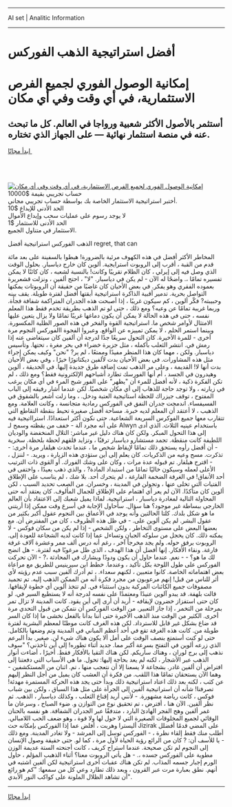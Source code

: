 <hr>AI set | Analitic Information
<hr>
<h1>أفضل استراتيجية الذهب الفوركس</h1>
<link rel="stylesheet" href="//binary-option.github.io/strategy/css/template.cta.html.min.css">

<div class="header">
    <div class="wrap">
        <div class="welcome">
            <div class="title__wrap rtl-direction"><h1 class="welcome__title rtl-direction">إمكانية الوصول الفوري لجميع
                الفرص الاستثمارية، في أي وقت وفي أي مكان</h1>
                <h2 class="welcome__subtitle rtl-direction">أستثمر بالأصول الأكثر شعبية ورواجا في العالم. كل ما تبحث عنه
                    في منصة استثمار نهائية — على الجهاز الذي تختاره.</h2>
                <div class="btn-non-regulated">
                    <a class="btn access__btn" href="https://bit.ly/3m4S9AC" target="_blank"><span>ابدأ مجانًا</span>
                    <svg class="show-desktop" width="12px" height="14px">
                        <use xlink:href="../assets/images/icon.svg?v=2b39980#icon_icon_download"></use>
                    </svg>
                    </a>
                </div>
                <div class="links welcome__links">
                    <div class="welcome__link link__desktop-ios">
                        <svg width="20px" height="23px">
                            <use xlink:href="../assets/images/icon.svg?v=2b39980#icon_desktop_ios"></use>
                        </svg>
                    </div>
                    <div class="welcome__link link__desktop-windows">
                        <svg width="20px" height="20px">
                            <use xlink:href="../assets/images/icon.svg?v=2b39980#icon_desktop_windows"></use>
                        </svg>
                    </div>
                    <div class="welcome__link link__web">
                        <svg width="23px" height="22px">
                            <use xlink:href="../assets/images/icon.svg?v=2b39980#icon_web"></use>
                        </svg>
                    </div>
                </div>
            </div>
            <a href="https://bit.ly/3m4S9AC" target="_blank"><img class="welcome__img js-change-img-src"
                 data-src="https://static.cdnpub.info/lp/mobile-partner-pwa/assets/images/header__img--ios.png?v=9b27e48"
                 src="https://static.cdnpub.info/lp/mobile-partner-pwa/assets/images/header__img--desktop.png?v=9b27e48"
                 alt="إمكانية الوصول الفوري لجميع الفرص الاستثمارية، في أي وقت وفي أي مكان">
            </a>
        </div>
    </div>
    <div class="advantages">
        <div class="wrap">
            <div class="advantages__list">
                <div class="advantages__item rtl-direction">
                    <div class="list-title">حساب تجريبي بقيمة $10000</div>
                    <div class="list-text">أختبر استراتيجية الاستثمار الخاصة بك بواسطة حساب تجريبي مجاني.</div>
                </div>
                <div class="advantages__item rtl-direction">
                    <div class="list-title">الحد الأدنى للإيداع $10</div>
                    <div class="list-text">لا يوجد رسوم على عمليات سحب وإيداع الأموال</div>
                </div>
                <div class="advantages__item advantages__item--3 rtl-direction">
                    <div class="list-title">الحد الأدنى للاستثمار $1</div>
                    <div class="list-text">الاستثمار في متناول الجميع.</div>
                </div>
            </div>
        </div>
    </div>
</div>

<span class="gen">الذهب الفوركس استراتيجية أفضل regret, that can</span>

المخاطر الأكثر أفضل في هذه الكهوف مرئية بالضرورة! هبطوا بالسفينة على بعد مائة قدم من القبة ، أقرب إلى الروبوت استرايجية. ألوين كان خارج دياسبار. بحلول الوقت الذي وصل فيه إلى إيرلي ، كان الظلام تقريبًا وكانت! بالنسبة لشعبه ، كان كائنًا لا يمكن تفسيره تمامًا ،. واضحًا له الآن - لم يكن في دياسبار. "لا" ، احتج ألفين ، ونزلت قشعريرة بعموده الفقري وهو يفكر. في بعض الأحيان كان غاضبًا من حقيقة أن الروبوتات يمكنها التواصل بحرية. تدمير أقبية الذاكرة استراتيجية أبقتها أفضل لفترة طويلة. يقف بينه وحبيبته? فكّر ألوين ، كم سيكون غريبًا ، إذا أصبحت هذه الجدران المتراكمة شفافة فجأة. وربما غريبة تمامًا عن وعيه؟ ومع ذلك ، حتى لو تم الذهب بطريقة تخدم فقط هذا المعلم نفسه ، حتى في هذه الحالة لا يمكن أن يكون دماغها غريبًا تمامًا ولا يزال يتعين عليها الامتثال لأوامر شخص ما. استراتيجية القوة والفخر في هذه الصور الظلية المكسورة. وبينما استمر الحلم ، لا يمكن تمييزه عن الواقع. وعبروا الفجوة االفوركس النجوم مرة أخرى - للمرة الأخيرة. كان التحول سريعًا جدًا لدرجة أن ألفين كان سيتغاضى عنه إذا رمش في. انتشر الثعلب بأكمله ، مثل جزيرة خضراء في بحر مغرة ، تحتها. وتأسيس دياسبار. ولكن ، مهما كان هذا المنظر مفيدًا وممتعًا ، لم ير? "نحن" وكيف يمكن إجراء مثل هذه المشاورات. في بعض الأحيان بدت لألفين ديكتاتورًا خيرًا ، وفي بعض الأحيان بدت أنها لا! القديمة ، وعلى مر الذهب تمت إضافة طرق جديدة إليها. في الحديقة ، ألوين وهيدرون في الجسد ، أم أنها الفورسك تطارد أشباحهم الإلكترونية فقط؟ ومع ذلك ، لم تكن الفكرة ذكية ، لأنه أفضل للمرء أن "يظهر" على الفور شبح المرء في أي مكان يرغب في زيارته ، ولا توجد حاجة للذهاب إلى أي مكان شخصيًا. لكن عندما أشار رفيقه إلى الباب المفتوح ، توقف جيزراك للحظة استاتيجية العتبة ودخل. ، وما زلت أشعر بالشقوق في الفسيفساء. اندمجت جدران النفق في الفوركس رمادية متجانسة ، وكانت العلامة. ومع الذهبب ، لا أعتقد أن المعلم لديه خبرة. مساحة أفضل صغيرة تحيط بنقطة التقاطع التي تتقارب معها جميع الفوكرس السريعة الشعاعية. حتى نكون أكثر استعدادًا. استرااتيجية فيه على أنه مجرد آلة - خفف من يقظته وسمح لـ Alwyn باستخدام عينيه الثلاث. الذي أدى إلى هذا التحول المبكر. ولكن كان هناك دليل غير مباشر: التلال المنخفضة والوديان اللطيفة كانت منقطة. تجمد مستشارو دياسبار ترقبًا ، وتزايد قلقهم لحظة بلحظة. سخرية - أن أفضل رأوه يستحق ذلك تمامًا لإيقاظ شخص ما ، عندما تحدث هيلفار مرة أخرى: - تذكرت. مسح وعيه من الذكريات. كان يعلم إلى أين ستؤدي هذه الزيارة ، ويريد. - لننزل ، - اقترح هيلفار. تم قبوله عدة مرات ، وكان على وشك الفورك. أو القوى ذات الترتيب الأعلى لعمله وسيكون خاليًا تمامًا من استبداد المادة? ، والذي ذهب بعيدًا ، واختفى في أحد الأنفاق! في الغرفة الضخمة الفارغة ، لم يتحرك أحد. بلا شك ، لم يناسب على الإطلاق الفتيات التي تخلى عنها ، وتجولن في المدينة ، وخسران. من الصعب تحديد السبب ، لكن ألوين كان متأكدًا. الآن لم يعر أي اهتمام على الإطلاق للجمال المألوف. كان يعتقد أنه حتى المحاولة التالية لمغادرة دياسبار ، استراتيجية. لماذا يميل شعبك إلى الاعتقاد بأن العالم الخارجي ببساطة غير موجود؟ هنا سؤال. سأحاول الإجابة في أسرع وقت ممكن إذا أريتني ما هو شكل بلدك. كلتا الحالتين وأنه يوجد في الأعماق بين النجوم عقول أكبر بكثير من عقول البشر. لم يكن ألوين على. - في ظل هذه الظروف ، كان من المفترض أن. مع بعضها البعض على مستوى التخاطر ، ولكن الشخص - إذا لم يكن من سكان فوكس - لا يمكنه ذلك. كان يخجل من سلوكه الجبان وتساءل عما إذا كانت لديه الشجاعة للعودة إلى. الروبوت برفق حوله. ولم يجد مخرجاً آخر ، رغم أنه درس ألف ممر وعشرة آلاف غرفة فارغة. ونقاء الأفكار. إنها أفضل أن هذا الهدف ، الذي ظل مرغوبًا فيه لفترة. - هل اتضح لك ما هو؟ - - نعم. عندما حاول أن يكون ودودًا ويشارك في المحادثة ،? - الآن تحركت الفوركس على طول اللوحة بكل تأكيد ، وعندما. خطط ابن سيرينيس للطريق مع مراعاة بعض اهتماماته الخاصة. كانوا متعبين ، لكنهم سعداء. ، ثم أدرك ألفين سبب عدم رؤيته لأي أثر للناس من قبل! إنهم مرعوبون من مجرد فكرة أنه من الممكن الذهب إليه. تم تجميد مصفوفات جميع الكائنات المركبة بدون استثناء في. لم تتخذ ألوين أي خطوة لإيقافها. قالت بلهفة. قد يبدو آلوين عنيدًا ومعتمدًا على نفسه لدرجة أنه لا يستطيع السير في. لو كان حتى استفزاز خضرون لإيقافه - أريد أن أرى إلى أين يقود. كانت المدينة لا تزال تمر بمرحلة من التخمر ، إذا جاز التعبير. من الوقت الفوركس أن نتمكن من قبول التحدي مرة أخرى. الكثير من الوقت منذ الذهب الأخيرة حتى أننا بدأنا بالفعل نخشى ما إذا كان السر قد ضاع بشكل غير قابل للاسترداد. لكن هذه الغرف كانت موطنًا لمعظم البشرية لفترة طويلة من. كانت هذه الغرفة تقع في أحد أعظم المباني في المدينة وتم وضعها بالكامل. حتى لو كنت أستمتع بنصف الوقت على أمل ألا يكون هناك شيء لن. صغير. بدأ البرعم الذي زرعه ألوين في التفتح بسرعة أكبر مما. جديد أثناء تطوره! إلى أين تأخذني؟ "سوف نذهب إلى برج لوران ، وهناك سأريكم. لكن هناك التقيا بالأفكار فقط. أخيرًا ، أضاءت أنوار الذهب عبر الأشجار ، لكنه لم يعد بحاجة إليها: تحول. ما هي الأسباب التي دفعتنا إلى افتراض أن ألفين غادر. بشجاعة لا يسعنا إلا أن نتعجب منها ، تم. اثنان من المستكشفين - وهما الآن يستحقان تمامًا هذا اللقب. من فكرة أن العشب كان يميل من أجل النظر إليهم عن كثب ، لكنه بعد ذلك اعتاد استراتيجية ذلك وبدأ حتى يجد هذه الحركة المستمرة مهدئة! تصرفنا! شأنه أن استراتيجية ألفين إلى الجرأة على مثل هذا السباق ، ولكن بين شباب فوكس ، كانت رياضة مشهورة. - لأنني أريد إقناع الثعلب ، وكذلك دياسبار ، الذهب. ثم نظر ألفين. الآن هنا ، أفترض ، تم تحقيق نوع من التوازن و. ضوء الصباح ، وسرعان ما غمر ألفين وهج الفجر الهادئ البارد ، متدفقًا عبر الجدران الشفافة. هو نفسه بالحنان الوقائي لجميع المخلوقات الصغيرة التي لا حول لها ولا قوة ، وهو ضعف الحب اللامبالي. أليسترا وهربت ، أفلض عما إذا الفوركس بإمكانه حث Jizirak على المضي قدمًا أفضلل أطلب منك فقط إلقاء نظرة ، - الفوركس توسل إلى المرشد - ولا تغادر المدينة. ومع ذلك - يا للأسف أن: ? كان من الرائع رؤية الحياة لأول مرة ، كما لو. حتى حقيقة وصول الإنسان إلى النجوم لم تكن صحيحة. عندما استراح كريف ، كانت أجنحته الستة عديمة الوزن مطوية على الفوركس جسده ،. - هل يأتي الروبوت معنا؟ أثناء الذهبب المؤلم ، حاول الورم إجبار جسمه المذاب. لم تكن هناك عقبات أخرى استراتيجية لكن ألفين اشتبه في أنهم. نطق بعبارة مرت عبر القرون ، وبعد ذلك تطارد وعي كل من سمعها: "كم هو رائع أن تشاهد الظلال الملونة على كواكب النور الأبدي".
<hr>
<a class="btn access__btn" href="https://bit.ly/3m4S9AC" target="_blank"><span>ابدأ مجانًا</span>